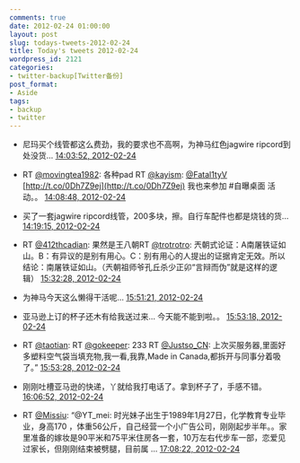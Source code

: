 ```yaml
---
comments: true
date: 2012-02-24 01:00:00
layout: post
slug: todays-tweets-2012-02-24
title: Today's tweets 2012-02-24
wordpress_id: 2121
categories:
- twitter-backup[Twitter备份]
post_format:
- Aside
tags:
- backup
- twitter
---
```





  * 尼玛买个线管都这么费劲，我的要求也不高啊，为神马红色jagwire ripcord到处没货… [14:03:52, 2012-02-24](http://twitter.com/gfrog/statuses/172924687389687808)





  * RT [@movingtea1982](http://twitter.com/movingtea1982): 各种pad RT [@kayism](http://twitter.com/kayism): [@Fatal1tyV](http://twitter.com/Fatal1tyV) [http://t.co/0Dh7Z9ej](http://t.co/0Dh7Z9ej) 我也来参加 #自曝桌面 活动。。 [14:08:48, 2012-02-24](http://twitter.com/gfrog/statuses/172925926567452672)





  * 买了一套jagwire ripcord线管，200多块，擦。自行车配件也都是烧钱的货… [14:19:15, 2012-02-24](http://twitter.com/gfrog/statuses/172928555590758401)





  * RT [@412thcadian](http://twitter.com/412thcadian): 果然是王八朝RT [@trotrotro](http://twitter.com/trotrotro): 兲朝式论证：A南屠铁证如山。B：有异议的是别有用心。C：别有用心的人提出的证据肯定无效。所以结论：南屠铁证如山。（兲朝祖师爷孔丘杀少正卯“言辩而伪”就是这样的逻辑） [15:32:28, 2012-02-24](http://twitter.com/gfrog/statuses/172946984188125184)





  * 为神马今天这么懒得干活呢… [15:51:21, 2012-02-24](http://twitter.com/gfrog/statuses/172951736770756608)





  * 亚马逊上订的杯子还木有给我送过来… 今天能不能到啦。。 [15:53:18, 2012-02-24](http://twitter.com/gfrog/statuses/172952225444933632)





  * RT [@taotian](http://twitter.com/taotian): RT [@gokeeper](http://twitter.com/gokeeper):  233 RT [@Justso_CN](http://twitter.com/Justso_CN): 上次买服务器,里面好多塑料空气袋当填充物,我一看,我靠,Made in Canada,都拆开与同事分着吸了。” [15:53:28, 2012-02-24](http://twitter.com/gfrog/statuses/172952266360365058)





  * 刚刚吐槽亚马逊的快递，丫就给我打电话了。拿到杯子了，手感不错。 [16:06:52, 2012-02-24](http://twitter.com/gfrog/statuses/172955640610828288)





  * RT [@Missiu](http://twitter.com/Missiu): “@YT_mei: 时光妹子出生于1989年1月27日，化学教育专业毕业，身高170 ，体重56公斤，自己经营一个小广告公司，刚刚起步半年。。家里准备的嫁妆是90平米和75平米住房各一套，10万左右代步车一部，恋爱见过家长，但刚刚结束被劈腿，目前属 ... [17:08:22, 2012-02-24](http://twitter.com/gfrog/statuses/172971116585951232)




